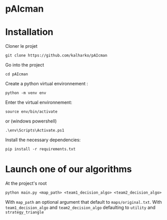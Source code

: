 # pAIcman

# Installation

Cloner le projet
```
git clone https://github.com/kalharko/pAIcman
```
Go into the project
```
cd pAIcman
```
Create a python virtual environnement :
```
python -m venv env
```
Enter the virtual environnement:
```
source env/bin/activate
```
or (windows powershell)
```
.\env\Scripts\Activate.ps1
```
Install the necessary dependencies:
```
pip install -r requirements.txt
```

# Launch one of our algorithms
At the project's root
```
python main.py <map_path> <team1_decision_algo> <team2_decision_algo>
```
With `map_path` an optional argument that default to `maps/original.txt`.
With `team1_decision_algo` and `team2_decision_algo` defaulting to `utility` and `strategy_triangle`
